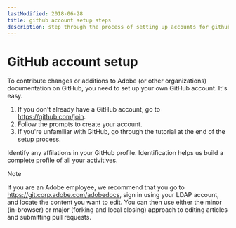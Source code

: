 ```yaml
---
lastModified: 2018-06-28
title: github account setup steps
description: step through the process of setting up accounts for github, required in order to contribute content.
---
```

# GitHub account setup

To contribute changes or additions to Adobe (or other organizations) documentation on GitHub, you need to set up your own GitHub account. It's easy.

1. If you don't already have a GitHub account, go to https://github.com/join﻿.
1. Follow the prompts to create your account. 
1. If you're unfamiliar with GitHub, go through the tutorial at the end of the setup process.

Identify any affilations in your GitHub profile. Identification helps us build a complete profile of all your activitives.

> [!NOTE] 
>If you are an Adobe employee, we recommend that you go to https://git.corp.adobe.com/adobedocs, sign in using your LDAP account, and locate the content you want to edit. You can then use either the minor (in-browser) or major (forking and local closing) approach to editing articles and submitting pull requests.